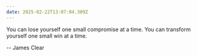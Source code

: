 ```yaml
---
date: 2025-02-22T13:07:04.309Z
---
```


You can lose yourself one small compromise at a time. 
You can transform yourself one small win at a time.

-- James Clear